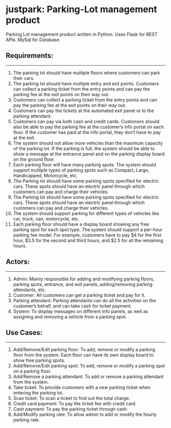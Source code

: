 # justpark: Parking-Lot management product
Parking Lot management product written in Python. Uses Flask for REST APIs. MySql for Database.

## Requirements:
----------------
1. The parking lot should have multiple floors where customers can park their cars.
2. The parking lot should have multiple entry and exit points.
Customers can collect a parking ticket from the entry points and can pay the parking fee at the exit
points on their way out.
3. Customers can collect a parking ticket from the entry points and can pay the parking fee at the exit
points on their way out.
4. Customers can pay the tickets at the automated exit panel or to the parking attendant.
5. Customers can pay via both cash and credit cards.
Customers should also be able to pay the parking fee at the customer’s info portal on each floor. If
the customer has paid at the info portal, they don’t have to pay at the exit.
6. The system should not allow more vehicles than the maximum capacity of the parking lot. If the
parking is full, the system should be able to show a message at the entrance panel and on the
parking display board on the ground floor.
7. Each parking floor will have many parking spots. The system should support multiple types of parking
spots such as Compact, Large, Handicapped, Motorcycle, etc.
8. The Parking lot should have some parking spots specified for electric cars. These spots should have
an electric panel through which customers can pay and charge their vehicles.
9. The Parking lot should have some parking spots specified for electric cars. These spots should have
an electric panel through which customers can pay and charge their vehicles.
10. The system should support parking for different types of vehicles like car, truck, van, motorcycle, etc.
11. Each parking floor should have a display board showing any free parking spot for each spot type.
The system should support a per-hour parking fee model. For example, customers have to pay $4 for
the first hour, $3.5 for the second and third hours, and $2.5 for all the remaining hours.

## Actors:
----------
1. Admin: Mainly responsible for adding and modifying parking floors, parking spots, entrance, and exit
panels, adding/removing parking attendants, etc.
2. Customer: All customers can get a parking ticket and pay for it.
3. Parking attendant: Parking attendants can do all the activities on the customer’s behalf, and can take
cash for ticket payment.
4. System: To display messages on different info panels, as well as assigning and removing a vehicle
from a parking spot.

## Use Cases:
-------------
1. Add/Remove/Edit parking floor: To add, remove or modify a parking floor from the system. Each floor can have its own
display board to show free parking spots.
2. Add/Remove/Edit parking spot: To add, remove or modify a parking spot on a parking floor.
3. Add/Remove a parking attendant: To add or remove a parking attendant from the system.
4. Take ticket: To provide customers with a new parking ticket when entering the parking lot.
5. Scan ticket: To scan a ticket to find out the total charge.
6. Credit card payment: To pay the ticket fee with credit card.
7. Cash payment: To pay the parking ticket through cash.
8. Add/Modify parking rate: To allow admin to add or modify the hourly parking rate.
